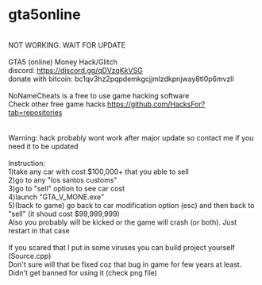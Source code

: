 # gta5online
<br />NOT WORKING. WAIT FOR UPDATE<br /><br />
GTA5 (online) Money Hack/Glitch<br />
discord: https://discord.gg/qDVzqKkVSG<br />
donate with bitcoin: bc1qv3hz2pqpdemkgcjjmlzdkpnjway8tl0p6mvzll<br /><br />
NoNameCheats is a free to use game hacking software<br />
Check other free game hacks https://github.com/HacksFor?tab=repositories<br />
<br /><br />Warning: hack probably wont work after major update so contact me if you need it to be updated
<br /><br />Instruction: <br />1)take any car with cost $100,000+ that you able to sell
<br />2)go to any "los santos customs"
<br />3)go to "sell" option to see car cost
<br />4)launch "GTA_V_MONE.exe"
<br />5)(back to game) go back to car modification option (esc) and then back to "sell" (it shoud cost $99,999,999)
<br />Also you probably will be kicked or the game will crash (or both). Just restart in that case
<br /><br />If you scared that I put in some viruses you can build project yourself (Source.cpp)
<br />Don't sure will that be fixed coz that bug in game for few years at least. Didn't get banned for using it (check png file)
